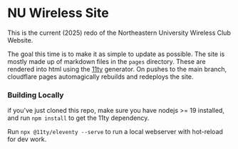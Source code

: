 # NU Wireless Site

This is the current (2025) redo of the Northeastern University Wireless Club Website.

The goal this time is to make it as simple to update as possible. The site is mostly made up of markdown files in the `pages` directory. These are rendered into html using the [11ty](https://www.11ty.dev/) generator. On pushes to the main branch, cloudflare pages automagically rebuilds and redeploys the site.

### Building Locally

if you've just cloned this repo, make sure you have nodejs >= 19 installed, and run `npm install` to get the 11ty dependency.

Run `npx @11ty/eleventy --serve` to run a local webserver with hot-reload for dev work.
